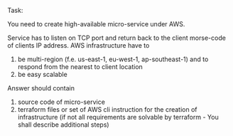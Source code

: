 

Task:

You need to create high-available micro-service under AWS.

Service has to listen on TCP port and return back to the client morse-code of clients IP address.
AWS infrastructure have to
1. be multi-region (f.e. us-east-1, eu-west-1, ap-southeast-1) and to respond from the nearest to client location
2. be easy scalable

Answer should contain 
1. source code of micro-service
2. terraform files or set of AWS cli instruction for the creation of infrastructure (if not all requirements are solvable by terraform - You shall describe additional steps)

